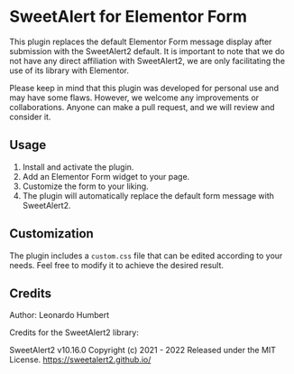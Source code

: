 # SweetAlert for Elementor Form

This plugin replaces the default Elementor Form message display after submission with the SweetAlert2 default. It is important to note that we do not have any direct affiliation with SweetAlert2, we are only facilitating the use of its library with Elementor.

Please keep in mind that this plugin was developed for personal use and may have some flaws. However, we welcome any improvements or collaborations. Anyone can make a pull request, and we will review and consider it.

## Usage

1. Install and activate the plugin.
2. Add an Elementor Form widget to your page.
3. Customize the form to your liking.
4. The plugin will automatically replace the default form message with SweetAlert2.

## Customization

The plugin includes a `custom.css` file that can be edited according to your needs. Feel free to modify it to achieve the desired result.

## Credits

Author: Leonardo Humbert

Credits for the SweetAlert2 library:

SweetAlert2 v10.16.0
Copyright (c) 2021 - 2022
Released under the MIT License.
https://sweetalert2.github.io/
